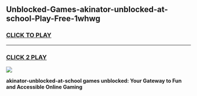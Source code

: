 
## Unblocked-Games-akinator-unblocked-at-school-Play-Free-1whwg
<h3>
<a href="https://premium76.site?title=akinator-unblocked-at-school&ref=18A1">CLICK TO PLAY</a></h3>
<hr>

<h3>
<a href="https://premium76.site?title=akinator-unblocked-at-school&ref=18A1">CLICK 2 PLAY</a>
  
</h3>

<a href="https://premium76.site?title=akinator-unblocked-at-school&ref=18A1"><img src="https://clearcache.store/games.png"></a>


**akinator-unblocked-at-school games unblocked: Your Gateway to Fun and Accessible Online Gaming**
